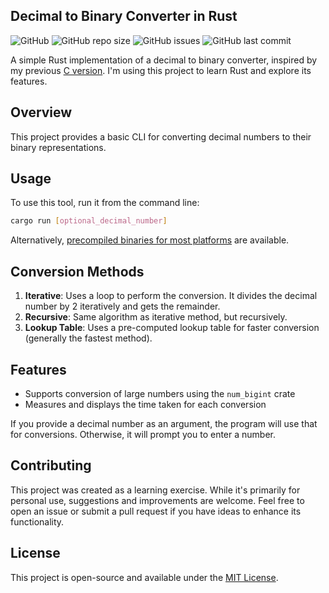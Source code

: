 ## Decimal to Binary Converter in Rust

![GitHub](https://img.shields.io/github/license/LuMarans30/dec2bin-rust)
![GitHub repo size](https://img.shields.io/github/repo-size/LuMarans30/dec2bin-rust)
![GitHub issues](https://img.shields.io/github/issues/LuMarans30/dec2bin-rust)
![GitHub last commit](https://img.shields.io/github/last-commit/LuMarans30/dec2bin-rust)

A simple Rust implementation of a decimal to binary converter, inspired by my previous [C version](https://github.com/LuMarans30/three-version-decimal-to-binary). 
I'm using this project to learn Rust and explore its features.

## Overview

This project provides a basic CLI for converting decimal numbers to their binary representations.

## Usage

To use this tool, run it from the command line:
```bash
cargo run [optional_decimal_number]
```

Alternatively, [precompiled binaries for most platforms](https://github.com/LuMarans30/dec2bin-rust/releases/latest) are available.

## Conversion Methods

1. **Iterative**: Uses a loop to perform the conversion. It divides the decimal number by 2 iteratively and gets the remainder.
2. **Recursive**: Same algorithm as iterative method, but recursively.
3. **Lookup Table**: Uses a pre-computed lookup table for faster conversion (generally the fastest method).

## Features

- Supports conversion of large numbers using the `num_bigint` crate
- Measures and displays the time taken for each conversion

If you provide a decimal number as an argument, the program will use that for conversions. Otherwise, it will prompt you to enter a number.

## Contributing

This project was created as a learning exercise. While it's primarily for personal use, suggestions and improvements are welcome. Feel free to open an issue or submit a pull request if you have ideas to enhance its functionality.

## License

This project is open-source and available under the [MIT License](LICENSE).
